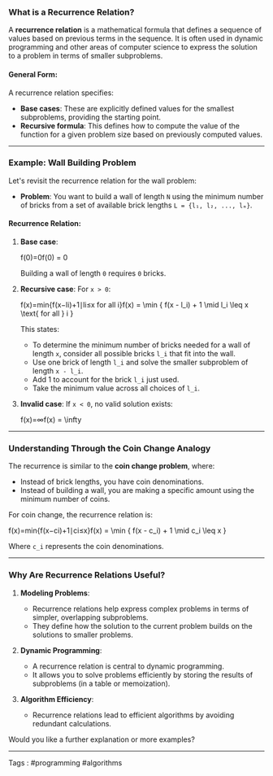 ### What is a Recurrence Relation?

A **recurrence relation** is a mathematical formula that defines a sequence of values based on previous terms in the sequence. It is often used in dynamic programming and other areas of computer science to express the solution to a problem in terms of smaller subproblems.

#### General Form:

A recurrence relation specifies:

- **Base cases**: These are explicitly defined values for the smallest subproblems, providing the starting point.
- **Recursive formula**: This defines how to compute the value of the function for a given problem size based on previously computed values.

---

### Example: Wall Building Problem

Let's revisit the recurrence relation for the wall problem:

- **Problem**: You want to build a wall of length `N` using the minimum number of bricks from a set of available brick lengths `L = {l₁, l₂, ..., lₘ}`.

#### Recurrence Relation:

1. **Base case**:
    
    f(0)=0f(0) = 0
    
    Building a wall of length `0` requires `0` bricks.
    
2. **Recursive case**: For `x > 0`:
    
    f(x)=min⁡{f(x−li)+1∣li≤x for all i}f(x) = \min \{ f(x - l_i) + 1 \mid l_i \leq x \text{ for all } i \}
    
    This states:
    
    - To determine the minimum number of bricks needed for a wall of length `x`, consider all possible bricks `l_i` that fit into the wall.
    - Use one brick of length `l_i` and solve the smaller subproblem of length `x - l_i`.
    - Add 1 to account for the brick `l_i` just used.
    - Take the minimum value across all choices of `l_i`.
3. **Invalid case**: If `x < 0`, no valid solution exists:
    
    f(x)=∞f(x) = \infty

---

### Understanding Through the Coin Change Analogy

The recurrence is similar to the **coin change problem**, where:

- Instead of brick lengths, you have coin denominations.
- Instead of building a wall, you are making a specific amount using the minimum number of coins.

For coin change, the recurrence relation is:

f(x)=min⁡{f(x−ci)+1∣ci≤x}f(x) = \min \{ f(x - c_i) + 1 \mid c_i \leq x \}

Where `c_i` represents the coin denominations.

---

### Why Are Recurrence Relations Useful?

1. **Modeling Problems**:
    
    - Recurrence relations help express complex problems in terms of simpler, overlapping subproblems.
    - They define how the solution to the current problem builds on the solutions to smaller problems.
2. **Dynamic Programming**:
    
    - A recurrence relation is central to dynamic programming.
    - It allows you to solve problems efficiently by storing the results of subproblems (in a table or memoization).
3. **Algorithm Efficiency**:
    
    - Recurrence relations lead to efficient algorithms by avoiding redundant calculations.

Would you like a further explanation or more examples?
___
 Tags : #programming #algorithms 
